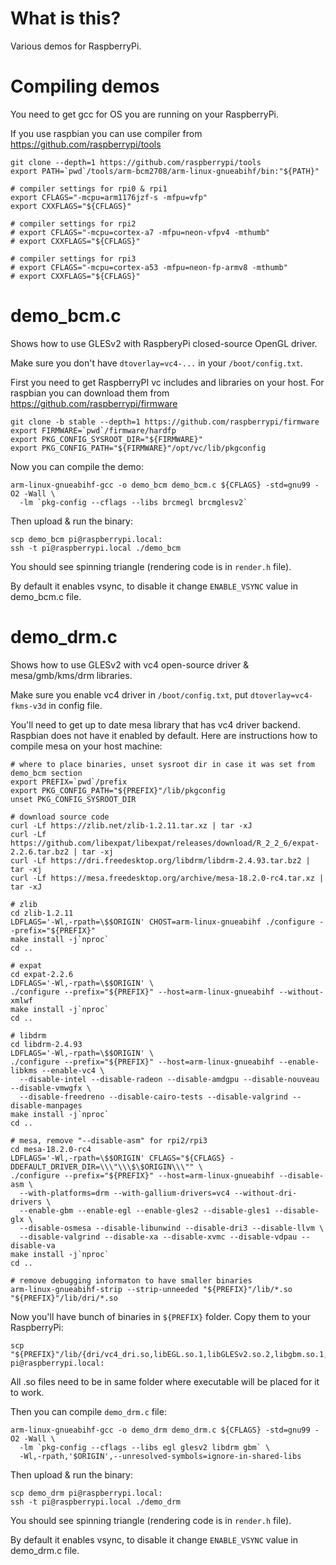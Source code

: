 # What is this?

Various demos for RaspberryPi.

# Compiling demos

You need to get gcc for OS you are running on your RaspberryPi.

If you use raspbian you can use compiler from https://github.com/raspberrypi/tools

    git clone --depth=1 https://github.com/raspberrypi/tools
    export PATH=`pwd`/tools/arm-bcm2708/arm-linux-gnueabihf/bin:"${PATH}"

    # compiler settings for rpi0 & rpi1
    export CFLAGS="-mcpu=arm1176jzf-s -mfpu=vfp"
    export CXXFLAGS="${CFLAGS}"

    # compiler settings for rpi2
    # export CFLAGS="-mcpu=cortex-a7 -mfpu=neon-vfpv4 -mthumb"
    # export CXXFLAGS="${CFLAGS}"

    # compiler settings for rpi3
    # export CFLAGS="-mcpu=cortex-a53 -mfpu=neon-fp-armv8 -mthumb"
    # export CXXFLAGS="${CFLAGS}"

# demo_bcm.c

Shows how to use GLESv2 with RaspberyPi closed-source OpenGL driver.

Make sure you don't have `dtoverlay=vc4-...` in your `/boot/config.txt`.

First you need to get RaspberryPI vc includes and libraries on your host.
For raspbian you can download them from https://github.com/raspberrypi/firmware

    git clone -b stable --depth=1 https://github.com/raspberrypi/firmware
    export FIRMWARE=`pwd`/firmware/hardfp
    export PKG_CONFIG_SYSROOT_DIR="${FIRMWARE}"
    export PKG_CONFIG_PATH="${FIRMWARE}"/opt/vc/lib/pkgconfig

Now you can compile the demo:

    arm-linux-gnueabihf-gcc -o demo_bcm demo_bcm.c ${CFLAGS} -std=gnu99 -O2 -Wall \
      -lm `pkg-config --cflags --libs brcmegl brcmglesv2`

Then upload & run the binary:

    scp demo_bcm pi@raspberrypi.local:
    ssh -t pi@raspberrypi.local ./demo_bcm

You should see spinning triangle (rendering code is in `render.h` file).

By default it enables vsync, to disable it change `ENABLE_VSYNC` value in demo_bcm.c file.

# demo_drm.c

Shows how to use GLESv2 with vc4 open-source driver & mesa/gmb/kms/drm libraries.

Make sure you enable vc4 driver in `/boot/config.txt`, put `dtoverlay=vc4-fkms-v3d` in config file.

You'll need to get up to date mesa library that has vc4 driver backend. Raspbian does not
have it enabled by default. Here are instructions how to compile mesa on your host machine:

    # where to place binaries, unset sysroot dir in case it was set from demo_bcm section
    export PREFIX=`pwd`/prefix
    export PKG_CONFIG_PATH="${PREFIX}"/lib/pkgconfig
    unset PKG_CONFIG_SYSROOT_DIR
    
    # download source code
    curl -Lf https://zlib.net/zlib-1.2.11.tar.xz | tar -xJ
    curl -Lf https://github.com/libexpat/libexpat/releases/download/R_2_2_6/expat-2.2.6.tar.bz2 | tar -xj
    curl -Lf https://dri.freedesktop.org/libdrm/libdrm-2.4.93.tar.bz2 | tar -xj
    curl -Lf https://mesa.freedesktop.org/archive/mesa-18.2.0-rc4.tar.xz | tar -xJ
    
    # zlib
    cd zlib-1.2.11
    LDFLAGS='-Wl,-rpath=\$$ORIGIN' CHOST=arm-linux-gnueabihf ./configure --prefix="${PREFIX}"
    make install -j`nproc`
    cd ..

    # expat
    cd expat-2.2.6
    LDFLAGS='-Wl,-rpath=\$$ORIGIN' \
    ./configure --prefix="${PREFIX}" --host=arm-linux-gnueabihf --without-xmlwf
    make install -j`nproc`
    cd ..

    # libdrm
    cd libdrm-2.4.93
    LDFLAGS='-Wl,-rpath=\$$ORIGIN' \
    ./configure --prefix="${PREFIX}" --host=arm-linux-gnueabihf --enable-libkms --enable-vc4 \
      --disable-intel --disable-radeon --disable-amdgpu --disable-nouveau --disable-vmwgfx \
      --disable-freedreno --disable-cairo-tests --disable-valgrind --disable-manpages
    make install -j`nproc`
    cd ..

    # mesa, remove "--disable-asm" for rpi2/rpi3
    cd mesa-18.2.0-rc4
    LDFLAGS='-Wl,-rpath=\$$ORIGIN' CFLAGS="${CFLAGS} -DDEFAULT_DRIVER_DIR=\\\"\\\$\$ORIGIN\\\"" \
    ./configure --prefix="${PREFIX}" --host=arm-linux-gnueabihf --disable-asm \
      --with-platforms=drm --with-gallium-drivers=vc4 --without-dri-drivers \
      --enable-gbm --enable-egl --enable-gles2 --disable-gles1 --disable-glx \
      --disable-osmesa --disable-libunwind --disable-dri3 --disable-llvm \
      --disable-valgrind --disable-xa --disable-xvmc --disable-vdpau --disable-va
    make install -j`nproc`
    cd ..

    # remove debugging informaton to have smaller binaries
    arm-linux-gnueabihf-strip --strip-unneeded "${PREFIX}"/lib/*.so "${PREFIX}"/lib/dri/*.so

Now you'll have bunch of binaries in `${PREFIX}` folder. Copy them to your RaspberryPi:

    scp "${PREFIX}"/lib/{dri/vc4_dri.so,libEGL.so.1,libGLESv2.so.2,libgbm.so.1,libglapi.so.0,libdrm.so.2,libexpat.so.1,libz.so.1} pi@raspberrypi.local:

All .so files need to be in same folder where executable will be placed for it to work.

Then you can compile `demo_drm.c` file:

    arm-linux-gnueabihf-gcc -o demo_drm demo_drm.c ${CFLAGS} -std=gnu99 -O2 -Wall \
      -lm `pkg-config --cflags --libs egl glesv2 libdrm gbm` \
      -Wl,-rpath,'$ORIGIN',--unresolved-symbols=ignore-in-shared-libs

Then upload & run the binary:

    scp demo_drm pi@raspberrypi.local:
    ssh -t pi@raspberrypi.local ./demo_drm

You should see spinning triangle (rendering code is in `render.h` file).

By default it enables vsync, to disable it change `ENABLE_VSYNC` value in demo_drm.c file.
